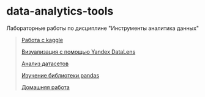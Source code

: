 # data-analytics-tools
Лабораторные работы по дисциплине "Инструменты аналитика данных"

>
> [Работа с kaggle](kaggle.ipynb)
>
> [Визуализация с помощью Yandex DataLens](yandexdatalens.png)
>
> [Анализ датасетов](marketing_analytics_students.ipynb)
>
> [Изучение библиотеки pandas](pandas.ipynb)
>
> [Домашняя работа](Дз.ipynb)
